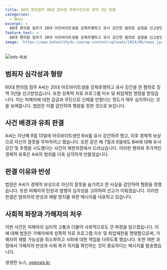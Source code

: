 ```yaml
---
title: 60대 편의점주 40살 알바생 추행사건으로 징역 3년 판결
categories:
  - News
excerpt: >
  60대 편의점 점주가 20대 아르바이트생을 강제추행하고 유사 강간한 혐의로 실형을 선고받았다. 원주지원 형사1부는 A 씨에게 징역 3년과 40시간의 성폭력 치료 프로그램 이수 및 취업제한을 명령했다. A 씨는 여러 차례 피해자를 강제추행하고 경제적 보상으로 무마하려 했으며, 이러한 사실이 재판에서 드러났다.
feature_text: >
  60대 편의점 점주가 20대 아르바이트생을 강제추행하고 유사 강간한 혐의로 실형을 선고받았다. 원주지원 형사1부는 A 씨에게 징역 3년과 40시간의 성폭력 치료 프로그램 이수 및 취업제한을 명령했다. A 씨는 여러 차례 피해자를 강제추행하고 경제적 보상으로 무마하려 했으며, 이러한 사실이 재판에서 드러났다.
image: 'https://www.behealthy4u.com/wp-content/uploads/2024/06/news.jpg'
---
```


<p><img src="https://www.behealthy4u.com/wp-content/uploads/2024/06/news.jpg" alt="info 속보" /></p>

<h2 data-ke-size="size26">범죄자 심각성과 형량</h2>

<p data-ke-size="size16">60대 편의점 점주 A씨는 20대 아르바이트생을 강제추행하고 유사 강간을 한 혐의로 징역 3년을 선고받았습니다. 또한 성폭력 치료 프로그램 이수 및 취업제한 명령을 받았습니다. 이는 피해자에 대한 감금과 무단으로 신체를 만졌다는 정도가 매우 심각하다는 것을 보여줍니다. 법원은 이를 감안하여 형량을 정한 것으로 보입니다.</p>

<h2 data-ke-size="size26">사건 배경과 유죄 판결</h2>

<p data-ke-size="size16">A씨는 지난해 8월 13일에 아르바이트생인 B씨를 유사 강간하려 했고, 이후 경제적 보상으로 자신의 잘못을 무마하려고 했습니다. 또한 같은 해 7월과 8월에도 B씨에 대해 유사 강간 및 추행을 시도했다는 사건이 재판과정에서 드러났습니다. 이러한 행위와 추가적인 경제적 유혹은 A씨의 범죄를 더욱 심각하게 만들었습니다.</p>

<h2 data-ke-size="size26">판결 이유와 반성</h2>

<p data-ke-size="size16">법원은 A씨가 경제적 보상으로 자신의 잘못을 숨기려고 한 사실을 감안하여 형량을 정했습니다. 또한 피해자의 탄원과 범행의 심각성을 고려하여 선고가 이뤄졌습니다. 이러한 판결은 범죄자의 반성과 재발 방지를 위한 메시지를 내포하고 있습니다.</p>

<h2 data-ke-size="size26">사회적 파장과 가해자의 처우</h2>

<p data-ke-size="size16">이번 사건은 피해자의 심리적 고통과 더불어 사회적으로도 큰 파장을 일으켰습니다. 이에 대해 법원은 가해자에게 성폭력 치료 프로그램 이수 및 취업제한을 명령함으로써, 가해자의 재발 가능성을 최소화하고 사회에 대한 책임을 다하도록 했습니다. 또한 재판 과정에서 가해자의 반성과 사회 복귀 의지를 확인하는 것이 중요하다는 메시지를 발송했습니다.</p>
생생한 뉴스, <a href="https://opensis.kr" rel="dofollow">opensis.kr</a>


